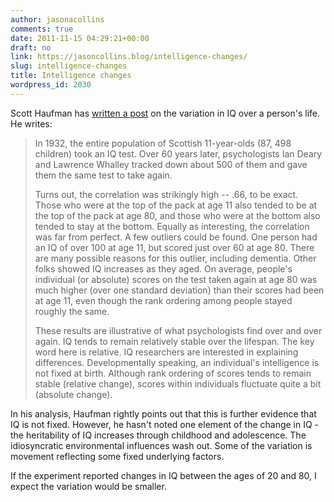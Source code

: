 ```yaml
---
author: jasonacollins
comments: true
date: 2011-11-15 04:29:21+00:00
draft: no
link: https://jasoncollins.blog/intelligence-changes/
slug: intelligence-changes
title: Intelligence changes
wordpress_id: 2030
---
```


Scott Haufman has [written a post](http://www.huffingtonpost.com/scott-barry-kaufman/intelligence-is-still-not_b_1078112.html) on the variation in IQ over a person's life. He writes:



<blockquote>In 1932, the entire population of Scottish 11-year-olds (87, 498 children) took an IQ test. Over 60 years later, psychologists Ian Deary and Lawrence Whalley tracked down about 500 of them and gave them the same test to take again.

Turns out, the correlation was strikingly high -- .66, to be exact. Those who were at the top of the pack at age 11 also tended to be at the top of the pack at age 80, and those who were at the bottom also tended to stay at the bottom. Equally as interesting, the correlation was far from perfect. A few outliers could be found. One person had an IQ of over 100 at age 11, but scored just over 60 at age 80. There are many possible reasons for this outlier, including dementia. Other folks showed IQ increases as they aged. On average, people's individual (or absolute) scores on the test taken again at age 80 was much higher (over one standard deviation) than their scores had been at age 11, even though the rank ordering among people stayed roughly the same.

These results are illustrative of what psychologists find over and over again. IQ tends to remain relatively stable over the lifespan. The key word here is relative. IQ researchers are interested in explaining differences. Developmentally speaking, an individual's intelligence is not fixed at birth. Although rank ordering of scores tends to remain stable (relative change), scores within individuals fluctuate quite a bit (absolute change).</blockquote>



In his analysis, Haufman rightly points out that this is further evidence that IQ is not fixed. However, he hasn't noted one element of the change in IQ - the heritability of IQ increases through childhood and adolescence. The idiosyncratic environmental influences wash out. Some of the variation is movement reflecting some fixed underlying factors.

If the experiment reported changes in IQ between the ages of 20 and 80, I expect the variation would be smaller.
